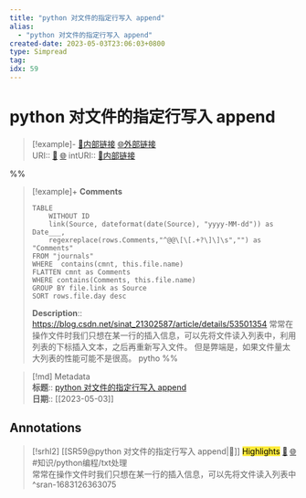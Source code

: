 ```yaml
---
title: "python 对文件的指定行写入 append"
alias: 
  - "python 对文件的指定行写入 append"
created-date: 2023-05-03T23:06:03+0800
type: Simpread
tag: 
idx: 59
---
```


# python 对文件的指定行写入 append

> [!example]- [🧷内部链接](<http://localhost:7026/unread/59>) [🌐外部链接](<https://www.cnblogs.com/guolongnv/articles/8886778.html>)    
> URI:: [🧷](<http://localhost:7026/unread/59>) [🌐](<https://www.cnblogs.com/guolongnv/articles/8886778.html>) 
> intURI:: [🧷内部链接](<http://localhost:7026/reading/59>)

%%
> [!example]+ **Comments**  
> ```dataview
> TABLE 
>     WITHOUT ID
>     link(Source, dateformat(date(Source), "yyyy-MM-dd")) as Date___, 
>     regexreplace(rows.Comments,"^@@\[\[.+?\]\]\s","") as "Comments"
> FROM "journals"
> WHERE  contains(cmnt, this.file.name)
> FLATTEN cmnt as Comments
> WHERE contains(Comments, this.file.name)
> GROUP BY file.link as Source
> SORT rows.file.day desc
> ```
>  **Description**:: https://blog.csdn.net/sinat_21302587/article/details/53501354 常常在操作文件时我们只想在某一行的插入信息，可以先将文件读入列表中，利用列表的下标插入文本，之后再重新写入文件。 但是弊端是，如果文件量太大列表的性能可能不是很高。 pytho
%%

> [!md] Metadata  
> **标题**:: [python 对文件的指定行写入 append](https://www.cnblogs.com/guolongnv/articles/8886778.html)  
> **日期**:: [[2023-05-03]]  

## Annotations


> [!srhl2] [[SR59@python 对文件的指定行写入 append|📄]] <mark style="background-color: #ffeb3b">Highlights</mark> [🧷](<http://localhost:7026/unread/59#id=1683126363075>) [🌐](<http://localhost:7026/reading/59#id=1683126363075>) #知识/python编程/txt处理   
> 常常在操作文件时我们只想在某一行的插入信息，可以先将文件读入列表中
> ^sran-1683126363075
 
 